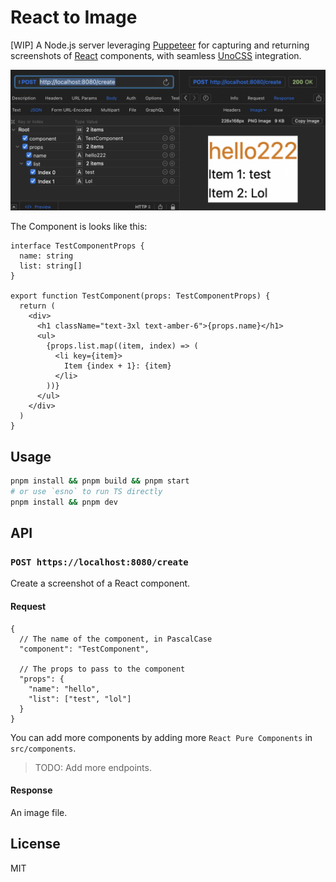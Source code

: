 # React to Image

[WIP] A Node.js server leveraging [Puppeteer](https://pptr.dev/) for capturing and returning screenshots of [React](https://react.dev/) components, with seamless [UnoCSS](https://unocss.dev/) integration.

![screenshot](./docs/demo.png)

The Component is looks like this:

```tsx
interface TestComponentProps {
  name: string
  list: string[]
}

export function TestComponent(props: TestComponentProps) {
  return (
    <div>
      <h1 className="text-3xl text-amber-6">{props.name}</h1>
      <ul>
        {props.list.map((item, index) => (
          <li key={item}>
            Item {index + 1}: {item}
          </li>
        ))}
      </ul>
    </div>
  )
}

```

## Usage

```bash
pnpm install && pnpm build && pnpm start
# or use `esno` to run TS directly
pnpm install && pnpm dev
```

## API

### `POST https://localhost:8080/create`

Create a screenshot of a React component.

#### Request

```jsonc
{
  // The name of the component, in PascalCase
  "component": "TestComponent", 

  // The props to pass to the component
  "props": {
    "name": "hello",
    "list": ["test", "lol"]
  }
}
```

You can add more components by adding more `React Pure Components` in `src/components`.

> TODO: Add more endpoints.

#### Response

An image file.

## License

MIT
